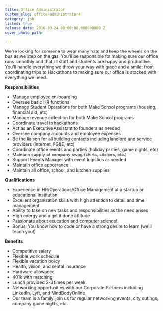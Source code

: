 ```yaml
---
title: Office Administrator
custom_slug: office-administrator4
category: job
listed: true
release_date: 2016-03-24 00:00:00.000000000 Z
cover_photo_path: 

---
```

We're looking for someone to wear many hats and keep the wheels on the bus as we step on the gas. You'll be responsible for making sure our office runs smoothly and that all staff and students are happy and productive. You’ll handle everything we throw your way with grace and a smile: from coordinating trips to Hackathons to making sure our office is stocked with everything we need.

<b>Responsibilities</b>

- Manage employee on-boarding
- Oversee basic HR functions
- Manage Student Operations for both Make School programs (housing, financial aid, etc)
- Manage revenue collection for both Make School programs 
- Coordinate travel to hackathons
- Act as an Executive Assistant to founders as needed
- Oversee company accounts and employee expenses
- Be the liaison for all building contacts including landlord and service providers (internet, PG&E, etc)
- Coordinate office events and parties (holiday parties, game nights, etc)
- Maintain supply of company swag (shirts, stickers, etc.)
- Support Events Manager with event logistics as needed
- Maintain office appearance 
- Maintain all office, school, and kitchen supplies


<b>Qualifications</b>

- Experience in HR/Operations/Office Management at a startup or educational institution 
- Excellent organization skills with high attention to detail and time management
- Ability to take on new tasks and responsibilities as the need arises
- High energy and a get it done attitude 
- Passionate about education and computer science!
- Bonus: You know how to code or have a strong desire to learn (we'll teach you!)

<b>Benefits</b>

- Competitive salary
- Flexible work schedule
- Flexible vacation policy
- Health, vision, and dental insurance
- Hardware allowance
- 401k with matching
- Lunch provided 2-3 times per week
- Networking opportunities with our Corporate Partners including LinkedIn, Lyft, and MindBodyOnline
- Our team is a family: join us for regular networking events, city outings, company game nights, etc.